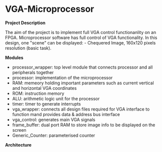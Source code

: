 # VGA-Microprocessor
**Project Description**

The aim of the project is to implement full VGA control functionanlity on an FPGA. Microprocessor software has full control of VGA functionality. In this design, one "scene" can be displayed: - Chequered Image, 160x120 pixels resolution (basic task).

**Modules**

- processor_wrapper: top level module that connects processor and all peripherals together
- processor: implementation of the microprocessor
- RAM: memeory holding important parameters such as current vertical and horizontal VGA coordinates
- ROM: instruction memory
- ALU: arithmetic logic unit for the processor
- timer: timer to generate interrupts
- vga_wrapper: connects all design files required for VGA interface to function mand provides data & address bus interface
- vga_control: generates main VGA signals
- frame_buffer: dual port RAM to store image info to be displayed on the screen
- Generic_Counter: parameterised counter

**Architecture**


